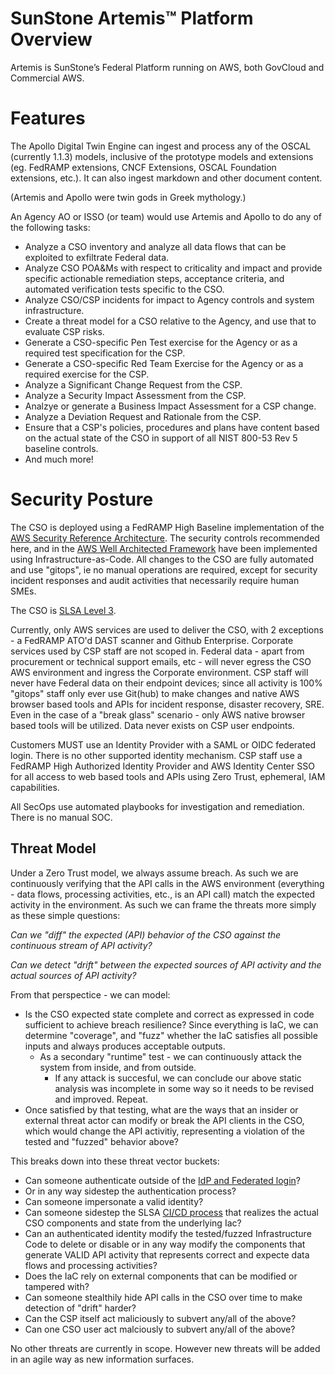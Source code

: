 # SunStone Artemis™ Platform Overview

Artemis is SunStone’s Federal Platform running on AWS, both GovCloud and Commercial AWS. 

# Features 
The Apollo Digital Twin Engine can ingest and process any of the OSCAL (currently 1.1.3) models, 
inclusive of the prototype models and extensions (eg. FedRAMP extensions, CNCF Extensions, OSCAL Foundation extensions, etc.). 
It can also ingest markdown and other document content.

(Artemis and Apollo were twin gods in Greek mythology.)

An Agency AO or ISSO (or team) would use Artemis and Apollo to do any of the following tasks:

- Analyze a CSO inventory and analyze all data flows that can be exploited to exfiltrate Federal data.
- Analyze CSO POA&Ms with respect to criticality and impact and provide specific actionable remediation steps, acceptance criteria, and automated verification tests specific to the CSO.
- Analyze CSO/CSP incidents for impact to Agency controls and system infrastructure.
- Create a threat model for a CSO relative to the Agency, and use that to evaluate CSP risks.
- Generate a CSO-specific Pen Test exercise for the Agency or as a required test specification for the CSP.
- Generate a CSO-specific Red Team Exercise for the Agency or as a required exercise for the CSP.
- Analyze a Significant Change Request from the CSP.
- Analyze a Security Impact Assessment from the CSP.
- Analzye or generate a Business Impact Assessment for a CSP change.
- Analyze a Deviation Request and Rationale from the CSP.
- Ensure that a CSP's policies, procedures and plans have content based on the actual state of the CSO in support of all NIST 800-53 Rev 5 baseline controls.
- And much more!

# Security Posture

The CSO is deployed using a FedRAMP High Baseline implementation of the [AWS Security Reference Architecture](https://docs.aws.amazon.com/prescriptive-guidance/latest/security-reference-architecture/welcome.html). The security controls recommended here, and in the [AWS Well Architected Framework](https://docs.aws.amazon.com/wellarchitected/latest/framework/welcome.html) have been implemented using Infrastructure-as-Code.
All changes to the CSO are fully automated and use "gitops", ie no manual operations are required, except for security incident responses and audit activities that necessarily require human SMEs.

The CSO is [SLSA Level 3](https://slsa.dev/spec/v1.1/levels).

Currently, only AWS services are used to deliver the CSO, with 2 exceptions - a FedRAMP ATO'd DAST scanner and Github Enterprise. Corporate services used by CSP staff are not scoped in.  Federal data - apart from procurement or technical support emails, etc - will never egress the CSO AWS environment and ingress the Corporate environment.  CSP staff will never have Federal data on their endpoint devices; since all activity is 100% "gitops" staff only ever use Git(hub) to make changes and native AWS browser based tools and APIs for incident response, disaster recovery, SRE.  Even in the case of a "break glass" scenario - only AWS native browser based tools will be utilized. Data never exists on CSP user endpoints.

Customers MUST use an Identity Provider with a SAML or OIDC federated login. There is no other supported identity mechanism. CSP staff use a FedRAMP High Authorized Identity Provider and AWS Identity Center SSO for all access to web based tools and APIs using Zero Trust, ephemeral, IAM capabilities.

All SecOps use automated playbooks for investigation and remediation. There is no manual SOC.

## Threat Model

Under a Zero Trust model, we always assume breach. As such we are continuously verifying that the API calls in the AWS environment (everything - data flows, processing activities, etc., is an API call) match the expected activity in the environment.  As such we can frame the threats more simply as these simple questions:

_Can we "diff" the expected (API) behavior of the CSO against the continuous stream of API activity?_

_Can we detect "drift" between the expected sources of API activity and the actual sources of API activity?_

From that perspectice - we can model:
* Is the CSO expected state complete and correct as expressed in code sufficient to achieve breach resilience? Since everything is IaC, we can determine "coverage", and  "fuzz" whether the IaC satisfies all possible inputs and always produces acceptable outputs.
  - As a secondary "runtime" test - we can continuously attack the system from inside, and from outside.
    - If any attack is succesful, we can conclude our above static analysis was incomplete in some way so it needs to be revised and improved. Repeat.
*  Once satisfied by that testing, what are the ways that an insider or external threat actor can modify or break the API clients in the CSO,
   which would change the API activitiy, representing a violation of the tested and "fuzzed" behavior above?
   
This breaks down into these threat vector buckets:
  - Can someone authenticate outside of the [IdP and Federated login](https://devici.com/resources/blog/zero-trust-threat-modeling)?
  - Or in any way sidestep the authentication process?
  - Can someone impersonate a valid identity?
  - Can someone sidestep the SLSA [CI/CD process](https://slsa.dev/spec/v1.1/threats) that realizes the actual CSO components
    and state from the underlying Iac?
  - Can an authenticated identity modify the tested/fuzzed Infrastructure Code to delete or disable or in any way modify
    the components that generate VALID API activity that represents correct and expecte data flows and processing activities?
  - Does the IaC rely on external components that can be modified or tampered with?
  - Can someone stealthily hide API calls in the CSO over time to make detection of "drift" harder?
  - Can the CSP itself act maliciously to subvert any/all of the above?
  - Can one CSO user act malciously to subvert any/all of the above?
    
No other threats are currently in scope.  However new threats will be added in an agile way as new information surfaces.
